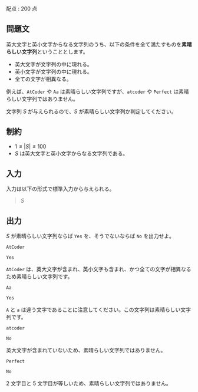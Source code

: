 配点 : $200$ 点

## 問題文

英大文字と英小文字からなる文字列のうち、以下の条件を全て満たすものを**素晴らしい文字列**ということとします。

- 英大文字が文字列の中に現れる。
- 英小文字が文字列の中に現れる。
- 全ての文字が相異なる。

例えば、`AtCoder` や `Aa` は素晴らしい文字列ですが、`atcoder` や `Perfect` は素晴らしい文字列ではありません。

文字列 $S$ が与えられるので、$S$ が素晴らしい文字列か判定してください。

## 制約

- $1 \le |S| \le 100$
- $S$ は英大文字と英小文字からなる文字列である。

## 入力

入力は以下の形式で標準入力から与えられる。

> $S$

## 出力

$S$ が素晴らしい文字列ならば `Yes` を、そうでないならば `No` を出力せよ。

```input1
AtCoder
```

```output1
Yes
```

`AtCoder` は、英大文字が含まれ、英小文字も含まれ、かつ全ての文字が相異なるため素晴らしい文字列です。

```input2
Aa
```

```output2
Yes
```

`A` と `a` は違う文字であることに注意してください。この文字列は素晴らしい文字列です。

```input3
atcoder
```

```output3
No
```

英大文字が含まれていないため、素晴らしい文字列ではありません。

```input4
Perfect
```

```output4
No
```

$2$ 文字目と $5$ 文字目が等しいため、素晴らしい文字列ではありません。